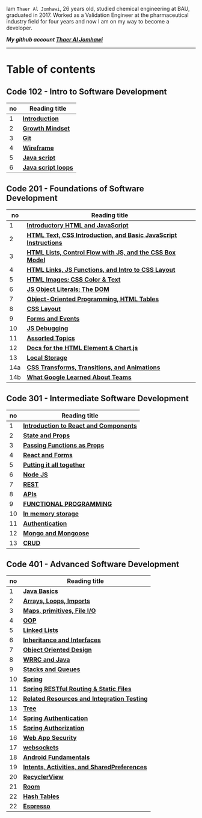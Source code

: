 Iam `Thaer Al Jomhawi`, 26 years old, studied chemical engineering at BAU, graduated in 2017. Worked as a Validation Engineer at the pharmaceutical industry field for four years and now I am on my way to become a developer.

**_My github account [Thaer Al Jomhawi](https://github.com/ThaerJomhawi)_**

---

# Table of contents

## **Code 102 - Intro to Software Development**

| no  | Reading title                            |
| --- | ---------------------------------------- |
| 1   | **[Introduction](./README.md)**          |
| 2   | **[Growth Mindset](./Growthmindset.md)** |
| 3   | **[Git](./Read02)**                      |
| 4   | **[ Wireframe](./Read03)**               |
| 5   | **[ Java script](./Read04)**             |
| 6   | **[ Java script loops](./Read05)**       |



## **Code 201 - Foundations of Software Development**

| no  | Reading title                                                                      |
| --- | ---------------------------------------------------------------------------------- |
| 1   | **[Introductory HTML and JavaScript](./class01.md)**                               |
| 2   | **[HTML Text, CSS Introduction, and Basic JavaScript Instructions](./class02.md)** |
| 3   | **[HTML Lists, Control Flow with JS, and the CSS Box Model](./class03.md)**        |
| 4   | **[HTML Links, JS Functions, and Intro to CSS Layout](./class04.md)**              |
| 5   | **[HTML Images; CSS Color & Text](./class05.md)**                                  |
| 6   | **[JS Object Literals; The DOM](./class06.md)**                                    |
| 7   | **[Object-Oriented Programming, HTML Tables](./class07.md)**                       |
| 8   | **[CSS Layout](./class08.md)**                                                     |
| 9   | **[Forms and Events](./class09.md)**                                               |
| 10  | **[JS Debugging](./class10.md)**                                                   |
| 11  | **[Assorted Topics](./class11.md)**                                                |
| 12  | **[Docs for the HTML Element & Chart.js](./class12.md)**                           |
| 13  | **[ Local Storage](./class13.md)**                                                 |
| 14a | **[ CSS Transforms, Transitions, and Animations](./class14a.md)**                  |
| 14b | **[ What Google Learned About Teams](./class14b.md)**                              |



## **Code 301 - Intermediate Software Development**

| no  | Reading title                                                    |
| --- | ---------------------------------------------------------------- |
| 1   | **[Introduction to React and Components](./code301/class01.md)** |
| 2   | **[State and Props](./code301/class02.md)**                      |
| 3   | **[Passing Functions as Props](./code301/class03.md)**           |
| 4   | **[React and Forms](./code301/class04.md)**                      |
| 5   | **[Putting it all together](./code301/class05.md)**              |
| 6   | **[Node JS](./code301/class06.md)**                              |
| 7   | **[REST](./code301/class07.md)**                                 |
| 8   | **[APIs](./code301/class08.md)**                                 |
| 9   | **[FUNCTIONAL PROGRAMMING](./code301/class09.md)**               |
| 10  | **[In memory storage](./code301/class10.md)**                    |
| 11  | **[Authentication](./code301/class11.md)**                       |
| 12  | **[Mongo and Mongoose](./code301/class12.md)**                   |
| 13  | **[CRUD](./code301/class13.md)**                                 |



## **Code 401 - Advanced Software Development**

| no  | Reading title                                                           |
| --- | ----------------------------------------------------------------------- |
| 1   | **[Java Basics](./code401/class01.md)**                                 |
| 2   | **[Arrays, Loops, Imports](./code401/class02.md)**                      |
| 3   | **[Maps, primitives, File I/O](./code401/class03.md)**                  |
| 4   | **[OOP](./code401/class04.md)**                                         |
| 5   | **[Linked Lists](./code401/class05.md)**                                |
| 6   | **[Inheritance and Interfaces](./code401/class06.md)**                  |
| 7   | **[Object Oriented Design](./code401/class08.md)**                      |
| 8   | **[WRRC and Java](./code401/class09.md)**                               |
| 9   | **[Stacks and Queues](./code401/class10.md)**                           |
| 10  | **[Spring](./code401/class11.md)**                                      |
| 11  | **[Spring RESTful Routing & Static Files](./code401/class12.md)**       |
| 12  | **[Related Resources and Integration Testing](./code401/class13.md)**   |
| 13  | **[Tree](./code401/class14.md)**                                        |
| 14  | **[Spring Authentication](./code401/class15.md)**                       |
| 15  | **[Spring Authorization](./code401/class17.md)**                        |
| 16  | **[Web App Security](./code401/class18.md)**                            |
| 17  | **[websockets](./code401/class19.md)**                                  |
| 18  | **[Android Fundamentals](./code401/class20.md)**                        |
| 19  | **[ Intents, Activities, and SharedPreferences](./code401/class21.md)** |
| 20  | **[ RecyclerView](./code401/class22.md)**                               |
| 21  | **[ Room](./code401/class23.md)**                                       |
| 22  | **[ Hash Tables](./code401/class24.md)**                                |
| 22  | **[Espresso](./code401/class25.md)**                                |

